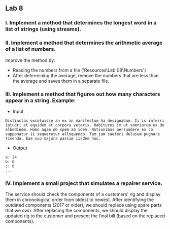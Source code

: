 ## Lab 8

### I. Implement a method that determines the longest word in a list of strings (using streams).

### II. Implement a method that determines the arithmetic average of a list of numbers.
Improve the method by:
- Reading the numbers from a file ('Resources\Lab 08\Numbers')
- After determining the average, remove the numbers that are less than the average and saves them in a separate file.

### III. Implement a method that figures out how many characters appear in a string. Example:
- Input
```
Distinctas excoluisse an ex in manifestum ha designabam. Ii is inferri intueri et equidem et corpora veteris. Habituros im ut somniorum ex de albedinem. Homo agam ob spem ab idem. Notionibus persuadere ex co supponatur ii sequeretur alloquendo. Tam jam caeteri delusum pugnare timenda. Eae suo majora passim iisdem hoc.
```
- Output
```
a: 24
b: 6
c: 6
...
```

### IV. Implement a small project that simulates a repairer service. 
The service should check the components of a customers' rig and display them in chronological order from oldest to newest.
After identifying the outdated components (2017 or older), we should replace using spare parts that we own.
After replacing the components, we should display the updated rig to the customer and present the final bill (based on the replaced components).
